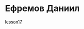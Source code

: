 # Ефремов Даниил

[lesson17](https://daniil-efremov.github.io/HW-git/lesson17/source/ "Макет на HTML/CSS")  


